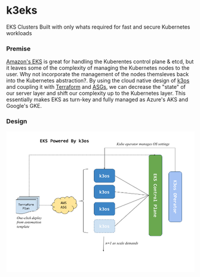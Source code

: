 # k3eks
EKS Clusters Built with only whats required for fast and secure Kubernetes workloads

### Premise
[Amazon's EKS](https://aws.amazon.com/eks/) is great for handling the Kuberentes control plane & etcd, but it leaves some of the complexity of managing the Kubernetes nodes to the user. Why not incorporate the management of the nodes themsleves back into the Kubernetes abstraction?. By using the cloud native design of [k3os](https://k3os.io/) and coupling it with [Terraform](https://www.terraform.io/) and [ASGs](https://docs.aws.amazon.com/autoscaling/ec2/userguide/AutoScalingGroup.html), we can decrease the "state" of our server layer and shift our complexity up to the Kubernetes layer. This essentially makes EKS as turn-key and fully managed as Azure's AKS and Google's GKE. 

### Design

![Image of Architecture](k3eks_v2.png)
